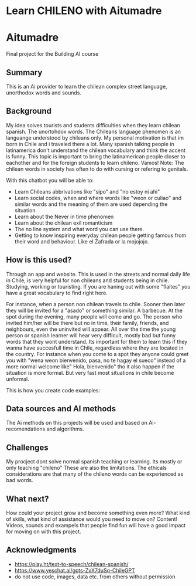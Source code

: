 # Learn CHILENO with Aitumadre


# Aitumadre

Final project for the Building AI course

## Summary

This is an Ai provider to learn the chilean complex street language, unorthodox words and sounds. 


## Background

My idea solves tourists and students difficulties when they learn chilean spanish. The unortohdox words. The Chileans language phenomen is an languange understood by chileans only. My personal motivation is that im born in Chile and i traveled there a lot. Many spanish talking people in latinamerica don't understand the chilean vocabulary and think the accent is funny. This topic is important to bring the latinamerican people closer to eachother and for the foreign students to learn chileno. Vamos!
Note: The chilean words in society has often to do with cursing or refering to genitals. 

With this chatbot you will be able to:
* Learn Chileans abbrivations like "sipo" and "no estoy ni ahi"
* Learn social codes, when and where words like "weon or culiao" and similar words and the meaning of them are used depending the situation. 
* Learn about the Never in time phenomen
* Learn about the chilean exil romanticism
* The no line system and what word you can use there.
* Getting to know inspiring everyday chilean people getting famous from their word and behaviour. Like el Zafrada or la mojojojo. 


## How is this used?
Through an app and website. This is used in the streets and normal daily life in Chile, is very helpful for non chileans and students being in chile. Studying, working or touristing. If you are haning out with some "flaites" you have a great vocabulary to find right here. 

For instance, when a person non chilean travels to chile. Sooner then later they will be invited for a "asado" or something similar. A barbecue. At the spot during the evening, many people will come and go. The person who invited him/her will be there but no in time, their family, friends, and neighbours, even the uninvited will appear. All over the time the young person or spanish learner will hear very difficult, mostly bad but funny words that they wont understand. Its important for them to learn this if they wanna have succesfull time in Chile, regardless where they are located in the country. For instance when you come to a spot they anyone could greet you with "wena weon bienvenido, pasa, no te hagay el sueco" instead of a more normal welcome like" Hola, bienvenido" tho it also happen if the situation is more formal. But very fast most situations in chile become unformal.



This is how you create code examples:



## Data sources and AI methods
The Ai methods on this projects will be used and based on Ai-recomendations and algorithms.



## Challenges

My procject dont solve normal spanish teaching or learning. Its mostly or only teaching "chileno" These are also the limitations. The ethicals considerations are that many of the chileno words can be experienced as bad words.

## What next?

How could your project grow and become something even more? What kind of skills, what kind of assistance would you  need to move on? 
Content! Videos, sounds and exampels that people find fun will have a good impact for moving on with this project.


## Acknowledgments

* https://play.ht/text-to-speech/chilean-spanish/
* https://www.yeschat.ai/gpts-ZxX7duSq-ChileGPT
* do not use code, images, data etc. from others without permission

